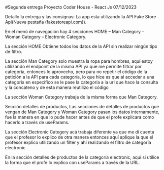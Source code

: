 #Segunda entrega Proyecto Coder House - React Js 07/12/2023

Detallo la entrega y las consignas:
La app esta utilizando la API Fake Store Api(Nueva pestaña (fakestoreapi.com)).

En el menú de navegación hay 4 secciones HOME – Man Category – Woman Category – Electronic Category.

La sección HOME Obtiene todos los datos de la API sin realizar ningún tipo de filtro.

La sección Man Category solo muestra la ropa para hombres, aquí estoy utilizando el endpoint de la misma API ya que me permite filtrar por categoría, entonces lo aprovecho, pero para no repetir el código de la petición a la API para cada categoría, lo que hice es que al acceder a una categoría en especifico se le pase la categoría a la url que hace la consulta y la concateno y de esta manera reutilizo el código

La sección Woman Category trabaja de la misma forma que Man Category.

Sección detalles de productos, Las secciones de detalles de productos que vengan de Man Category y Woman Category pasan los datos internamente, fue la manera en que lo pude hacer antes de que el profe explicara como hacerlo a través de useParams.

La sección Electronic Category acá trabaja diferente ya que me di cuenta que el profesor lo explico de otra manera entonces aquí aplique la que el profesor explico utilizando un filter y ahí realizando el filtro de categoría electronic.

En la sección detalles de productos de la categoría electronic, aquí si utilice la forma que el profe lo explico con useParams a través de la URL.

